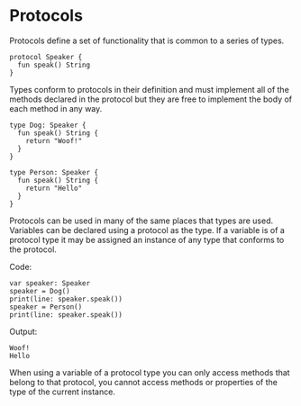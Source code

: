 # Protocols

Protocols define a set of functionality that is common to a series of types.

```
protocol Speaker {
  fun speak() String
}
```

Types conform to protocols in their definition and must implement all of the
methods declared in the protocol but they are free to implement the body
of each method in any way.

```
type Dog: Speaker {
  fun speak() String {
    return "Woof!"
  }
}

type Person: Speaker {
  fun speak() String {
    return "Hello"
  }
}
```

Protocols can be used in many of the same places that types are used. Variables
can be declared using a protocol as the type. If a variable is of a protocol type
it may be assigned an instance of any type that conforms to the protocol.

Code:
```
var speaker: Speaker
speaker = Dog()
print(line: speaker.speak())
speaker = Person()
print(line: speaker.speak())
```
Output:
```
Woof!
Hello
```

When using a variable of a protocol type you can only access methods that belong
to that protocol, you cannot access methods or properties of the type of the
current instance.
